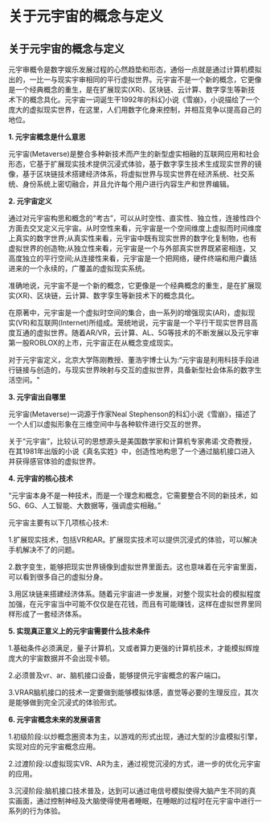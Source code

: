 # 关于元宇宙的概念与定义


## 关于元宇宙的概念与定义

元宇审概令是数字娱乐发展过程的心然趋垫和形态，通俗一点就是通过计算机模拟出的，一比一与现实宇审相同的平行虚拟世界。元宇宙不是一个新的概念，它更像是一个经典概念的重生，是在扩展现实(XR)、区块链、云计算、数字孪生等新技术下的概念具化。元宇宙一词诞生干1992年的科幻小说《雪崩》，小说描绘了一个庞大的虚拟现实世界，在这里，人们用数字化身来控制，并相互竞争以提高自己的地位。

**1. 元宇宙概念是什么意思**

元宇宙(Metaverse)是整合多种新技术而产生的新型虚实相融的互联网应用和社会形态，它基于扩展现实技术提供沉浸式体验，基于数字孪生技术生成现实世界的镜像，基于区块链技术搭建经济体系，将虚拟世界与现实世界在经济系统、社交系统、身份系统上密切融合，并且允许每个用户进行内容生产和世界编辑。

**2. 元宇宙定义**

通过对元宇宙构思和概念的“考古”，可以从时空性、直实性、独立性，连接性四个方面去交叉定义元宇宙。从时空性来看，元宇宙是一个空间维度上虚拟而时间维度上真实的数字世界;从真实性来看，元宇宙中既有现实世界的数字化复制物，也有虚拟世界的创造物;从独立性来看，元宇宙是一个与外部真实世界既紧密相连，又高度独立的平行空间;从连接性来看，元宇宙是一个把网络，硬件终端和用户囊括进来的一个永续的，广覆盖的虚拟现实系统。

准确地说，元宇宙不是一个新的概念，它更像是一个经典概念的重生，是在扩展现实(XR)、区块链，云计算、数字孪生等新技术下的概念具化。

在原著中，元宇宙是一个虚拟时空间的集合，由一系列的增强现实(AR)，虚拟现实(VR)和互联网(Internet)所组成。笼统地说，元宇宙是一个平行干现实世界目高度互通的虚拟世界。随着AR/VR，云计算、AL、5G等技术的不断发展以及元宇审第一股ROBLOX的上市，元宇宙正在从概念变成现实。

对于元宇宙定义，北京大学陈刚教授、董浩宇博士认为:“元宇宙是利用科技手段进行链接与创造的，与现实世界映射与交互的虚拟世界，具备新型社会体系的数字生活空间。"

**3. 元宇宙出自哪里**

元宇宙(Metaverse)一词源于作家Neal Stephenson的科幻小说《雪崩》，描述了一个人们以虚拟形象在三维空间中与各种软件进行交互的世界。

关于“元宇宙”，比较认可的思想源头是美国数学家和计算机专家弗诺·文奇教授，在其1981年出版的小说《真名实姓》中，创造性地构思了一个通过脑机接口进入并获得感官体验的虚拟世界。

**4. 元宇宙的核心技术**

“元宇宙本身不是一种技术，而是一个理念和概念，它需要整合不同的新技术，如5G、6G、人工智能、大数据等，强调虚实相融。”

元宇宙主要有以下几项核心技术:

1.扩展现实技术，包括VR和AR。扩展现实技术可以提供沉浸式的体验，可以解决手机解决不了的问题。

2.数字变生，能够把现实世界镜像到虚拟世界里面去。这也意味着在元宇宙里面，可以看到很多自己的虚拟分身。

3.用区块链来搭建经济体系。随着元宇宙进一步发展，对整个现实社会的模拟程度加强，在元宇宙当中可能不仅仅是在花钱，而且有可能赚钱，这样在虚拟世界里同样形成了一套经济体系。

**5. 实现真正意义上的元宇宙需要什么技术条件**

1.基础条件必须满足，量子计算机，又或者算力更强的计算机技术，才能模拟辉煌庞大的宇宙数据并不会出现卡顿。

2.必须普及vr、ar、脑机接口设备，能够提供元宇宙概念的客户端口。

3.VRAR脑机接口的技术一定要做到能够模拟体感，直觉等必要的生理反应，其次是能够做到完全沉浸式的体验形式。

**6. 元宇宙概念未来的发展语言**

1.初级阶段:以炒概念圈资本为主，以游戏的形式出现，通过大型的沙盒模拟引擎，实现对应的元宇宙概念应用。

2.过渡阶段:以虚拟现实VR、AR为主，通过视觉沉浸的方式，进一步的优化元宇宙的应用。

3.沉浸阶段:脑机接口技术普及，达到可以通过电信号模拟使得大脑产生不同的真实画面，通过控制神经及大脑使得使用者睡眠，在睡眠的过程时在元宇宙中进行一系列的行为体验。
